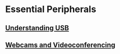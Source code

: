 # Essential Peripherals

## [Understanding USB](10%20-%20Essential%20Peripherals.md#Understanding%20USB)

## [Webcams and Videoconferencing](10%20-%20Essential%20Peripherals.md#Webcams%20and%20Videoconferencing)